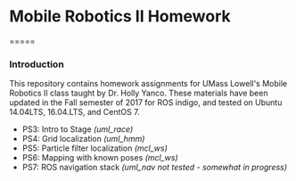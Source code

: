 # Mobile Robotics II Homework

=====

### **Introduction**

This repository contains homework assignments for UMass Lowell's Mobile
Robotics II class taught by Dr. Holly Yanco.  These materials have been
updated in the Fall semester of 2017 for ROS indigo, and tested on Ubuntu
14.04LTS, 16.04.LTS, and CentOS 7.

- PS3: Intro to Stage *(uml_race)*
- PS4: Grid localization *(uml_hmm)*
- PS5: Particle filter localization *(mcl_ws)*
- PS6: Mapping with known poses *(mcl_ws)* 
- PS7: ROS navigation stack *(uml_nav not tested - somewhat in progress)*
